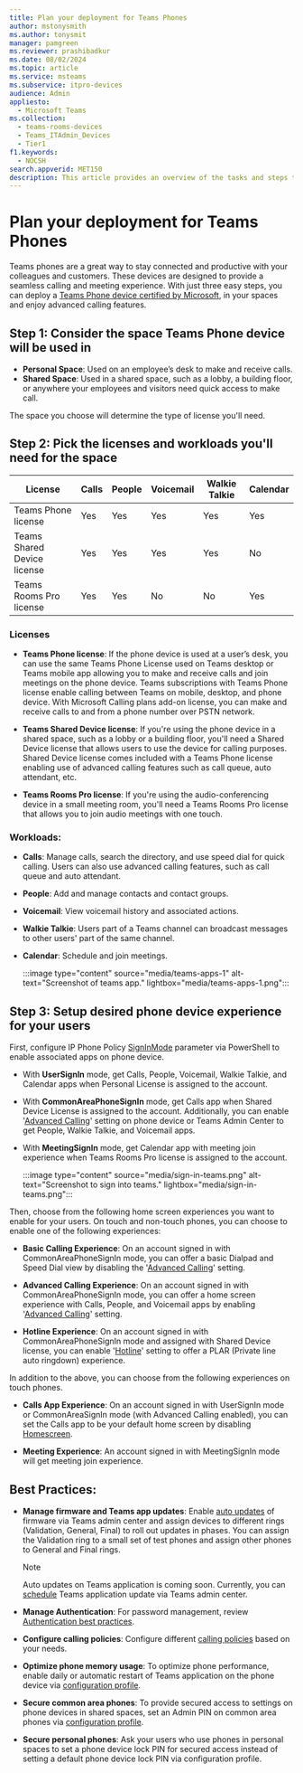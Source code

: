 ```yaml
---
title: Plan your deployment for Teams Phones
author: mstonysmith
ms.author: tonysmit
manager: pamgreen
ms.reviewer: prashibadkur
ms.date: 08/02/2024
ms.topic: article
ms.service: msteams
ms.subservice: itpro-devices
audience: Admin
appliesto: 
  - Microsoft Teams
ms.collection: 
  - teams-rooms-devices
  - Teams_ITAdmin_Devices
  - Tier1
f1.keywords: 
  - NOCSH
search.appverid: MET150
description: This article provides an overview of the tasks and steps to deploy Teams phones in your organization.
---
```


# Plan your deployment for Teams Phones

Teams phones are a great way to stay connected and productive with your colleagues and customers. These devices are designed to provide a seamless calling and meeting experience. With just three easy steps, you can deploy a [Teams Phone device certified by Microsoft](https://www.microsoft.com/en-us/microsoft-teams/across-devices/devices/category/desk-phones-teams-displays/34?page=1&filterIds=), in your spaces and enjoy advanced calling features.

## Step 1: Consider the space Teams Phone device will be used in

- **Personal Space**: Used on an employee’s desk to make and receive calls.
- **Shared Space**: Used in a shared space, such as a lobby, a building floor, or anywhere your employees and visitors need quick access to make call.

The space you choose will determine the type of license you'll need.

## Step 2: Pick the licenses and workloads you'll need for the space 

|License  |Calls |People  |Voicemail  |	Walkie Talkie|Calendar|
|---------|---------|---------|---------|-------|------|
|Teams Phone license     | Yes        |Yes         |Yes         |Yes|Yes|
|Teams Shared Device license    | 	Yes   |  	Yes    | 	Yes    |Yes|No|
|Teams Rooms Pro license     |Yes         |  Yes       |  No       |No|Yes|

### Licenses

- **Teams Phone license**: If the phone device is used at a user’s desk, you can use the same Teams Phone License used on Teams desktop or Teams mobile app allowing you to make and receive calls and join meetings on the phone device. Teams subscriptions with Teams Phone license enable calling between Teams on mobile, desktop, and phone device. With Microsoft Calling plans add-on license, you can make and receive calls to and from a phone number over PSTN network.

- **Teams Shared Device license**: If you're using the phone device in a shared space, such as a lobby or a building floor, you'll need a Shared Device license that allows users to use the device for calling purposes. Shared Device license comes included with a Teams Phone license enabling use of advanced calling features such as call queue, auto attendant, etc.

- **Teams Rooms Pro license**: If you're using the audio-conferencing device in a small meeting room, you'll need a Teams Rooms Pro license that allows you to join audio meetings with one touch.

### Workloads:

- **Calls**: Manage calls, search the directory, and use speed dial for quick calling. Users can also use advanced calling features, such as call queue and auto attendant.
- **People**: Add and manage contacts and contact groups.
- **Voicemail**: View voicemail history and associated actions.
- **Walkie Talkie**: Users part of a Teams channel can broadcast messages to other users' part of the same channel.
- **Calendar**: Schedule and join meetings.

  :::image type="content" source="media/teams-apps-1" alt-text="Screenshot of teams app." lightbox="media/teams-apps-1.png":::

## Step 3: Setup desired phone device experience for your users

First, configure IP Phone Policy [SignInMode](/powershell/module/teams/new-csteamsipphonepolicy#-signinmode) parameter via PowerShell to enable associated apps on phone device.

- With **UserSignIn** mode, get Calls, People, Voicemail, Walkie Talkie, and Calendar apps when Personal License is assigned to the account.

- With **CommonAreaPhoneSignIn** mode, get Calls app when Shared Device License is assigned to the account. Additionally, you can enable '[Advanced Calling](../set-up-common-area-phones.md#step-6---set-up-advanced-calling-on-common-area-phones-optional)' setting on phone device or Teams Admin Center to get People, Walkie Talkie, and Voicemail apps.

- With **MeetingSignIn** mode, get Calendar app with meeting join experience when Teams Rooms Pro license is assigned to the account.

  :::image type="content" source="media/sign-in-teams.png" alt-text="Screenshot to sign into teams." lightbox="media/sign-in-teams.png":::

Then, choose from the following home screen experiences you want to enable for your users. On touch and non-touch phones, you can choose to enable one of the following experiences:

- **Basic Calling Experience**: On an account signed in with CommonAreaPhoneSignIn mode, you can offer a basic Dialpad and Speed Dial view by disabling the '[Advanced Calling](../set-up-common-area-phones.md#step-6---set-up-advanced-calling-on-common-area-phones-optional)' setting.

- **Advanced Calling Experience**: On an account signed in with CommonAreaPhoneSignIn mode, you can offer a home screen experience with Calls, People, and Voicemail apps by enabling '[Advanced Calling](../set-up-common-area-phones.md#step-6---set-up-advanced-calling-on-common-area-phones-optional)' setting.

- **Hotline Experience**: On an account signed in with CommonAreaPhoneSignIn mode and assigned with Shared Device license, you can enable '[Hotline](../set-up-common-area-phones.md#step-7---set-up-hotlineplar-on-common-area-phones-optional)' setting to offer a PLAR (Private line auto ringdown) experience.

In addition to the above, you can choose from the following experiences on touch phones.

- **Calls App Experience**: On an account signed in with UserSignIn mode or CommonAreaSignIn mode (with Advanced Calling enabled), you can set the Calls app to be your default home screen by disabling [Homescreen](/powershell/module/teams/new-csteamsipphonepolicy#-allowhomescreen).

- **Meeting Experience**: An account signed in with MeetingSignIn mode will get meeting join experience.

## Best Practices:

- **Manage firmware and Teams app updates**: Enable [auto updates](../devices/remote-update.md#automatic-updates) of firmware via Teams admin center and assign devices to different rings (Validation, General, Final) to roll out updates in phases. You can assign the Validation ring to a small set of test phones and assign other phones to General and Final rings. 

  > [!NOTE]
  > Auto updates on Teams application is coming soon. Currently, you can [schedule](../devices/remote-update.md#manually-update-remote-devices) Teams application update via Teams admin center.

- **Manage Authentication**: For password management, review [Authentication best practices](../devices/authentication-best-practices-for-android-devices.md).

- **Configure calling policies**: Configure different [calling policies](../teams-calling-policy.md) based on your needs.

- **Optimize phone memory usage**: To optimize phone performance, enable daily or automatic restart of Teams application on the phone device via [configuration profile](../devices/device-management.md#use-configuration-profiles-in-teams).

- **Secure common area phones**: To provide secured access to settings on phone devices in shared spaces, set an Admin PIN on common area phones via [configuration profile](../devices/device-management.md#use-configuration-profiles-in-teams).

- **Secure personal phones**: Ask your users who use phones in personal spaces to set a phone device lock PIN for secured access instead of setting a default phone device lock PIN via configuration profile.
